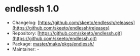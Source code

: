 # endlessh 1.0
 - Changelog: [https://github.com/skeeto/endlessh/releases](https://github.com/skeeto/endlessh/releases)
 - Repository: [https://github.com/skeeto/endlessh.git](https://github.com/skeeto/endlessh.git)
 - Package: [master/make/pkgs/endlessh/](https://github.com/Freetz-NG/freetz-ng/tree/master/make/pkgs/endlessh/)
 - Maintainer: -

